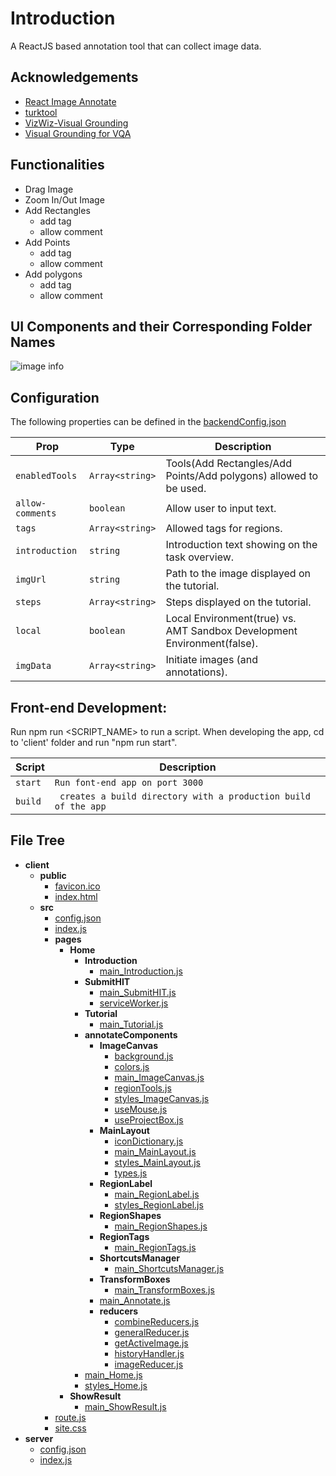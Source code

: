 # Introduction
A ReactJS based annotation tool that can collect image data.

## Acknowledgements
- [React Image Annotate](https://github.com/UniversalDataTool/react-image-annotate)
- [turktool](https://github.com/jaxony/turktool)
- [VizWiz-Visual Grounding](https://chongyanchen.com/TraditionalGroundingV2/index.html)
- [Visual Grounding for VQA](https://github.com/CCYChongyanChen/CCYChongyanChen.github.io)

## Functionalities
- Drag Image
- Zoom In/Out Image
- Add Rectangles
  * add tag
  * allow comment
- Add Points
  * add tag
  * allow comment
- Add polygons
  * add tag
  * allow comment
  
## UI Components and their Corresponding Folder Names
![image info](./assets/imgs/home.png)

## Configuration

The following properties can be defined in the [backendConfig.json](/client/public/backendConfig.json)

| Prop                     | Type                          | Description                                                                             | 
| ------------------------ | ------------------------------| --------------------------------------------------------------------------------------- | 
| `enabledTools`           | `Array<string>`               | Tools(Add Rectangles/Add Points/Add polygons) allowed to be used.                       |               
| `allow-comments`         | `boolean`                     | Allow user to input text.                                                               | 
| `tags`                   | `Array<string>`               | Allowed tags for regions.                                                 |    
| `introduction`           | `string`                      | Introduction text showing on the task overview.                                         |               
| `imgUrl`                 | `string`                      | Path to the image displayed on the tutorial.                                            |               
| `steps`                  | `Array<string>`               | Steps displayed on the tutorial.                                                        |               
| `local`                  | `boolean`                     | Local Environment(true) vs. AMT Sandbox Development Environment(false).                 |
| `imgData`                | `Array<string>`               | Initiate images (and annotations).                                                      |

## Front-end Development:
Run npm run <SCRIPT_NAME> to run a script. When developing the app, cd to 'client' folder and run "npm run start".

| Script                    | Description                         | 
| ------------------------ | ------------------------------| 
| `start`           | `Run font-end app on port 3000`               |      
| `build`         | ` creates a build directory with a production build of the app`                     |

<!-- ## Back-end Development:
Run npm run <SCRIPT_NAME> to run a script. When we are developing the app, cd to 'server' folder and run "npm run start".

| Script                    | Description                         | 
| ------------------------ | ------------------------------| 
| `start`           | `Run back-end on port 3001`               |      
| `build`         | ` creates a build directory with a production build of the app`                     |

## Full-stack Development:
Run npm run <SCRIPT_NAME> to run a script. When we are developing the app, go to top-level folder and run "npm run dev".

| Script                    | Description                         | 
| ------------------------ | ------------------------------| 
| `dev`           | `Run front-end app on port 3000 and back-end on port 3001`               |      
| `build`         | ` creates a build directory with a production build of the app`| -->

## File Tree
 - __client__
   - __public__
     - [favicon.ico](client/public/favicon.ico)
     - [index.html](client/public/index.html)
   - __src__
     - [config.json](client/src/config.json)
     - [index.js](client/src/index.js)
     - __pages__
       - __Home__
         - __Introduction__
           - [main\_Introduction.js](client/src/pages/Home/Introduction/main_Introduction.js)
         - __SubmitHIT__
           - [main\_SubmitHIT.js](client/src/pages/Home/SubmitHIT/main_SubmitHIT.js)
           - [serviceWorker.js](client/src/pages/Home/SubmitHIT/serviceWorker.js)
         - __Tutorial__
           - [main\_Tutorial.js](client/src/pages/Home/Tutorial/main_Tutorial.js)
         - __annotateComponents__
           - __ImageCanvas__
             - [background.js](client/src/pages/Home/annotateComponents/ImageCanvas/background.js)
             - [colors.js](client/src/pages/Home/annotateComponents/ImageCanvas/colors.js)
             - [main\_ImageCanvas.js](client/src/pages/Home/annotateComponents/ImageCanvas/main_ImageCanvas.js)
             - [regionTools.js](client/src/pages/Home/annotateComponents/ImageCanvas/regionTools.js)
             - [styles\_ImageCanvas.js](client/src/pages/Home/annotateComponents/ImageCanvas/styles_ImageCanvas.js)
             - [useMouse.js](client/src/pages/Home/annotateComponents/ImageCanvas/useMouse.js)
             - [useProjectBox.js](client/src/pages/Home/annotateComponents/ImageCanvas/useProjectBox.js)
           - __MainLayout__
             - [iconDictionary.js](client/src/pages/Home/annotateComponents/MainLayout/iconDictionary.js)
             - [main\_MainLayout.js](client/src/pages/Home/annotateComponents/MainLayout/main_MainLayout.js)
             - [styles\_MainLayout.js](client/src/pages/Home/annotateComponents/MainLayout/styles_MainLayout.js)
             - [types.js](client/src/pages/Home/annotateComponents/MainLayout/types.js)
           - __RegionLabel__
             - [main\_RegionLabel.js](client/src/pages/Home/annotateComponents/RegionLabel/main_RegionLabel.js)
             - [styles\_RegionLabel.js](client/src/pages/Home/annotateComponents/RegionLabel/styles_RegionLabel.js)
           - __RegionShapes__
             - [main\_RegionShapes.js](client/src/pages/Home/annotateComponents/RegionShapes/main_RegionShapes.js)
           - __RegionTags__
             - [main\_RegionTags.js](client/src/pages/Home/annotateComponents/RegionTags/main_RegionTags.js)
           - __ShortcutsManager__
             - [main\_ShortcutsManager.js](client/src/pages/Home/annotateComponents/ShortcutsManager/main_ShortcutsManager.js)
           - __TransformBoxes__
             - [main\_TransformBoxes.js](client/src/pages/Home/annotateComponents/TransformBoxes/main_TransformBoxes.js)
           - [main\_Annotate.js](client/src/pages/Home/annotateComponents/main_Annotate.js)
           - __reducers__
             - [combineReducers.js](client/src/pages/Home/annotateComponents/reducers/combineReducers.js)
             - [generalReducer.js](client/src/pages/Home/annotateComponents/reducers/generalReducer.js)
             - [getActiveImage.js](client/src/pages/Home/annotateComponents/reducers/getActiveImage.js)
             - [historyHandler.js](client/src/pages/Home/annotateComponents/reducers/historyHandler.js)
             - [imageReducer.js](client/src/pages/Home/annotateComponents/reducers/imageReducer.js)
         - [main\_Home.js](client/src/pages/Home/main_Home.js)
         - [styles\_Home.js](client/src/pages/Home/styles_Home.js)
       - __ShowResult__
         - [main\_ShowResult.js](client/src/pages/ShowResult/main_ShowResult.js)
     - [route.js](client/src/route.js)
     - [site.css](client/src/site.css)
 - __server__
   - [config.json](server/config.json)
   - [index.js](server/index.js)

